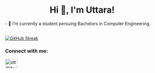 <h1 align="center">Hi 👋, I'm Uttara!</h1>
- 🌱 I’m currently a student persuing Bachelors in Computer Engineering.<br><br>

[![GitHub Streak](http://github-readme-streak-stats.herokuapp.com?user=uttarabahad&theme=highcontrast&date_format=M%20j%5B%2C%20Y%5D)](https://git.io/streak-stats)

<h3 align="left">Connect with me:</h3>
<p align="left">
<a href="https://linkedin.com/in/uttara-bahad-103" target="blank"><img align="center" src="https://raw.githubusercontent.com/rahuldkjain/github-profile-readme-generator/master/src/images/icons/Social/linked-in-alt.svg" alt="uttara-bahad-103" height="30" width="40" /></a>
</p>
